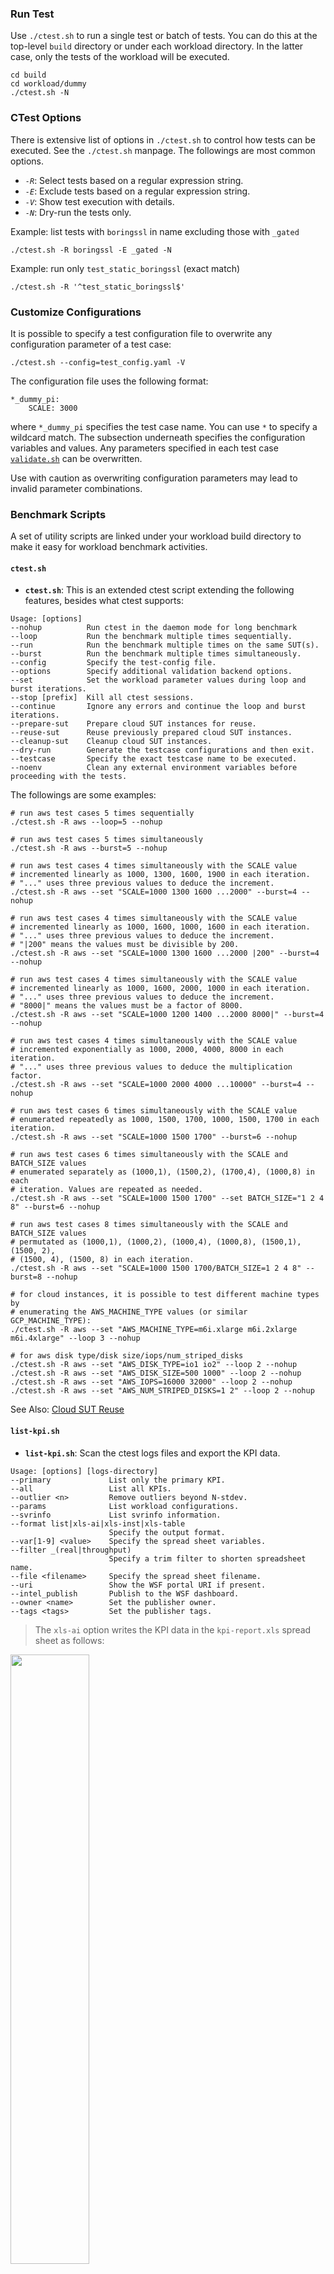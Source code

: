 
### Run Test

Use `./ctest.sh` to run a single test or batch of tests. You can do this at the top-level `build` directory or under each workload directory. In the latter case, only the tests of the workload will be executed. 

```
cd build
cd workload/dummy
./ctest.sh -N
```

### CTest Options

There is extensive list of options in `./ctest.sh` to control how tests can be executed. See the `./ctest.sh` manpage. The followings are most common options.  

- *`-R`*: Select tests based on a regular expression string.   
- *`-E`*: Exclude tests based on a regular expression string.  
- *`-V`*: Show test execution with details.  
- *`-N`*: Dry-run the tests only.  

Example: list tests with `boringssl` in name excluding those with `_gated`

```
./ctest.sh -R boringssl -E _gated -N

```
Example: run only `test_static_boringssl` (exact match)

```
./ctest.sh -R '^test_static_boringssl$'
```

### Customize Configurations

It is possible to specify a test configuration file to overwrite any configuration parameter of a test case:   

```
./ctest.sh --config=test_config.yaml -V
```

The configuration file uses the following format:

```
*_dummy_pi:
    SCALE: 3000
```

where `*_dummy_pi` specifies the test case name. You can use `*` to specify a wildcard match. The subsection underneath specifies the configuration variables and values. Any parameters specified in each test case [`validate.sh`](validate.md) can be overwritten. 

Use with caution as overwriting configuration parameters may lead to invalid parameter combinations.  

### Benchmark Scripts

A set of utility scripts are linked under your workload build directory to make it easy for workload benchmark activities.  

#### `ctest.sh`

- **`ctest.sh`**: This is an extended ctest script extending the following features, besides what ctest supports:

```
Usage: [options]
--nohup          Run ctest in the daemon mode for long benchmark 
--loop           Run the benchmark multiple times sequentially.
--run            Run the benchmark multiple times on the same SUT(s).  
--burst          Run the benchmark multiple times simultaneously.
--config         Specify the test-config file.  
--options        Specify additional validation backend options.  
--set            Set the workload parameter values during loop and burst iterations.  
--stop [prefix]  Kill all ctest sessions.
--continue       Ignore any errors and continue the loop and burst iterations.  
--prepare-sut    Prepare cloud SUT instances for reuse.
--reuse-sut      Reuse previously prepared cloud SUT instances. 
--cleanup-sut    Cleanup cloud SUT instances. 
--dry-run        Generate the testcase configurations and then exit.  
--testcase       Specify the exact testcase name to be executed.  
--noenv          Clean any external environment variables before proceeding with the tests.    
```

The followings are some examples:

```
# run aws test cases 5 times sequentially
./ctest.sh -R aws --loop=5 --nohup    

# run aws test cases 5 times simultaneously
./ctest.sh -R aws --burst=5 --nohup   

# run aws test cases 4 times simultaneously with the SCALE value
# incremented linearly as 1000, 1300, 1600, 1900 in each iteration.  
# "..." uses three previous values to deduce the increment. 
./ctest.sh -R aws --set "SCALE=1000 1300 1600 ...2000" --burst=4 --nohup

# run aws test cases 4 times simultaneously with the SCALE value
# incremented linearly as 1000, 1600, 1000, 1600 in each iteration.  
# "..." uses three previous values to deduce the increment. 
# "|200" means the values must be divisible by 200.  
./ctest.sh -R aws --set "SCALE=1000 1300 1600 ...2000 |200" --burst=4 --nohup

# run aws test cases 4 times simultaneously with the SCALE value
# incremented linearly as 1000, 1600, 2000, 1000 in each iteration.  
# "..." uses three previous values to deduce the increment. 
# "8000|" means the values must be a factor of 8000. 
./ctest.sh -R aws --set "SCALE=1000 1200 1400 ...2000 8000|" --burst=4 --nohup

# run aws test cases 4 times simultaneously with the SCALE value
# incremented exponentially as 1000, 2000, 4000, 8000 in each iteration.  
# "..." uses three previous values to deduce the multiplication factor. 
./ctest.sh -R aws --set "SCALE=1000 2000 4000 ...10000" --burst=4 --nohup  

# run aws test cases 6 times simultaneously with the SCALE value
# enumerated repeatedly as 1000, 1500, 1700, 1000, 1500, 1700 in each iteration.  
./ctest.sh -R aws --set "SCALE=1000 1500 1700" --burst=6 --nohup

# run aws test cases 6 times simultaneously with the SCALE and BATCH_SIZE values
# enumerated separately as (1000,1), (1500,2), (1700,4), (1000,8) in each 
# iteration. Values are repeated as needed.   
./ctest.sh -R aws --set "SCALE=1000 1500 1700" --set BATCH_SIZE="1 2 4 8" --burst=6 --nohup

# run aws test cases 8 times simultaneously with the SCALE and BATCH_SIZE values
# permutated as (1000,1), (1000,2), (1000,4), (1000,8), (1500,1), (1500, 2), 
# (1500, 4), (1500, 8) in each iteration.   
./ctest.sh -R aws --set "SCALE=1000 1500 1700/BATCH_SIZE=1 2 4 8" --burst=8 --nohup

# for cloud instances, it is possible to test different machine types by 
# enumerating the AWS_MACHINE_TYPE values (or similar GCP_MACHINE_TYPE):
./ctest.sh -R aws --set "AWS_MACHINE_TYPE=m6i.xlarge m6i.2xlarge m6i.4xlarge" --loop 3 --nohup

# for aws disk type/disk size/iops/num_striped_disks
./ctest.sh -R aws --set "AWS_DISK_TYPE=io1 io2" --loop 2 --nohup
./ctest.sh -R aws --set "AWS_DISK_SIZE=500 1000" --loop 2 --nohup
./ctest.sh -R aws --set "AWS_IOPS=16000 32000" --loop 2 --nohup
./ctest.sh -R aws --set "AWS_NUM_STRIPED_DISKS=1 2" --loop 2 --nohup
```

See Also: [Cloud SUT Reuse](#cloud-sut-reuse)

#### `list-kpi.sh`

- **`list-kpi.sh`**: Scan the ctest logs files and export the KPI data.  

```
Usage: [options] [logs-directory]
--primary             List only the primary KPI.  
--all                 List all KPIs.  
--outlier <n>         Remove outliers beyond N-stdev.  
--params              List workload configurations.  
--svrinfo             List svrinfo information.   
--format list|xls-ai|xls-inst|xls-table  
                      Specify the output format.
--var[1-9] <value>    Specify the spread sheet variables.   
--filter _(real|throughput)
                      Specify a trim filter to shorten spreadsheet name.  
--file <filename>     Specify the spread sheet filename. 
--uri                 Show the WSF portal URI if present.   
--intel_publish       Publish to the WSF dashboard.
--owner <name>        Set the publisher owner.
--tags <tags>         Set the publisher tags.
```

> The `xls-ai` option writes the KPI data in the `kpi-report.xls` spread sheet as follows:

<IMG SRC="image/ss-ai.png" width="50%">
    
> where `--var1=batch_size` `--var2=cores_per_instance` `--var3='*Throughput'` `--var4=Throughput_`.  

> The `xls-inst` option writes the KPI data in the `kpi-report.xls` spread sheet as follows:

<IMG SRC="image/ss-inst.png" width="50%">
    
> The `xls-table` option writes the KPI data in the `kpi-report.xls` spread sheet as follows:

<IMG SRC="image/ss-table.png" width="40%">
    
> where `--var1=scale`, `--var2=sleep_time`. Optionally, you can specify `--var3` and `--var4` variables for multiple tables in the same spreadsheet.  

### Cloud SUT Reuse

It is possible to reuse the Cloud SUT instances during the benchmark process. This is especially useful in tuning parameters for any workload.   

To reuse any SUT instances, you need to first prepare (provision) the Cloud instances, using the `ctest.sh` `--prepare-sut` command as follows:  

```
./ctest.sh -R aws_kafka_3n_pkm -V --prepare-sut
```

The `--prepare-sut` command provisions and prepares the Cloud instances suitable for running the `aws_kafka_3n_pkm` test case. The preparation includes installing docker/Kubernetes and labeling the worker nodes. The SUT details are stored under the `sut-logs-aws_kafka_3n_pkm` directory.  

Next, you can run any iterations of the test cases, reusing the prepared SUT instances with the `--reuse-sut` command, as follows:

```
./ctest.sh -R aws_kafka_3n_pkm -V --reuse-sut
```

> If `--reuse-sut` is set, `--burst` is disabled.  

Finally, to cleanup the SUT instances, use the `--cleanup-sut` command:

```
./ctest.sh -R aws_kafka_3n_pkm -V --cleanup-sut
```

SUT reuse is subject to the following limitations:
- The SUT instances are provisioned and prepared for a specific test case. Different test cases cannot share SUT instances.  
- It is possible to change workload parameters, provided that such changes do not:
  - The changes do not affect the worker node numbers.  
  - The changes do not affect the worker node machine types, disk storage, or network topologies.   
  - The changes do not affect worker node labeling.  
  - The changes do not introduce any new container images.  

---

After using the Cloud instances, please clean them up.

--- 
